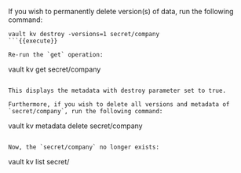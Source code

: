 If you wish to permanently delete version(s) of data, run the following command:

```
vault kv destroy -versions=1 secret/company
```{{execute}}

Re-run the `get` operation:

```
vault kv get secret/company
```{{execute}}

This displays the metadata with destroy parameter set to true.

Furthermore, if you wish to delete all versions and metadata of `secret/company`, run the following command:

```
vault kv metadata delete secret/company
```{{execute}}

Now, the `secret/company` no longer exists:

```
vault kv list secret/
```{{execute}}
